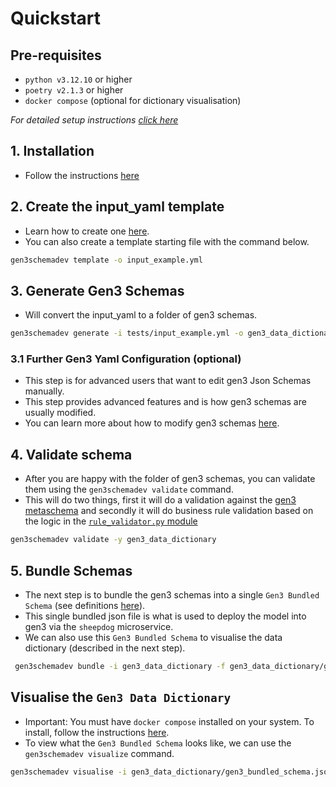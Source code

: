# Quickstart

## Pre-requisites
- `python v3.12.10` or higher
- `poetry v2.1.3` or higher
- `docker compose` (optional for dictionary visualisation)

*For detailed setup instructions [click here](../../docs/setup.md)*

## 1. Installation
- Follow the instructions [here](../../docs/setup.md)

## 2. Create the input_yaml template
- Learn how to create one [here](first_dictionary.md).
- You can also create a template starting file with the command below.
```bash
gen3schemadev template -o input_example.yml
```

## 3. Generate Gen3 Schemas
- Will convert the input_yaml to a folder of gen3 schemas.
```bash
gen3schemadev generate -i tests/input_example.yml -o gen3_data_dictionary/
```

### 3.1 Further Gen3 Yaml Configuration (optional)
- This step is for advanced users that want to edit gen3 Json Schemas manually.
- This step provides advanced features and is how gen3 schemas are usually modified.
- You can learn more about how to modify gen3 schemas [here](../gen3_data_modelling/dictionary_structure.md).


## 4. Validate schema
- After you are happy with the folder of gen3 schemas, you can validate them using the `gen3schemadev validate` command.
- This will do two things, first it will do a validation against the [gen3 metaschema](../../src/gen3schemadev/schema/schema_templates/gen3_metaschema.yml) and secondly it will do business rule validation based on the logic in the [`rule_validator.py` module](../../src/gen3schemadev/validators/rule_validator.py) 
```bash
gen3schemadev validate -y gen3_data_dictionary
```

## 5. Bundle Schemas
- The next step is to bundle the gen3 schemas into a single `Gen3 Bundled Schema` (see definitions [here](../gen3_data_modelling/dictionary_structure.md)).
- This single bundled json file is what is used to deploy the model into gen3 via the `sheepdog` microservice. 
- We can also use this `Gen3 Bundled Schema` to visualise the data dictionary (described in the next step).
```bash
 gen3schemadev bundle -i gen3_data_dictionary -f gen3_data_dictionary/gen3_bundled_schema.json
```


## Visualise the `Gen3 Data Dictionary`
- Important: You must have `docker compose` installed on your system. To install, follow the instructions [here](https://docs.docker.com/compose/install/).
- To view what the `Gen3 Bundled Schema` looks like, we can use the `gen3schemadev visualize` command.
```bash
gen3schemadev visualise -i gen3_data_dictionary/gen3_bundled_schema.json
```


